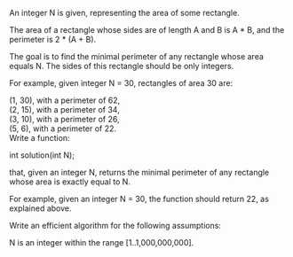 An integer N is given, representing the area of some rectangle.  
  
The area of a rectangle whose sides are of length A and B is A * B, and the perimeter is 2 * (A + B).  
  
The goal is to find the minimal perimeter of any rectangle whose area equals N. The sides of this rectangle should be only integers.  
  
For example, given integer N = 30, rectangles of area 30 are:  
  
(1, 30), with a perimeter of 62,  
(2, 15), with a perimeter of 34,  
(3, 10), with a perimeter of 26,  
(5, 6), with a perimeter of 22.  
Write a function:  
  
int solution(int N);  
  
that, given an integer N, returns the minimal perimeter of any rectangle whose area is exactly equal to N.  
  
For example, given an integer N = 30, the function should return 22, as explained above.  
  
Write an efficient algorithm for the following assumptions:  
  
N is an integer within the range [1..1,000,000,000].
